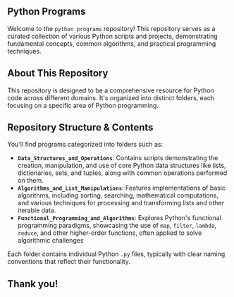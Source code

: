 ## Python Programs

Welcome to the `python_programs` repository! This repository serves as a curated collection of various Python scripts and projects, demonstrating fundamental concepts, common algorithms, and practical programming techniques.

## About This Repository

This repository is designed to be a comprehensive resource for Python code across different domains. It's organized into distinct folders, each focusing on a specific area of Python programming.

## Repository Structure & Contents

You'll find programs categorized into folders such as:

* **`Data_Structures_and_Operations`**: Contains scripts demonstrating the creation, manipulation, and use of core Python data structures like lists, dictionaries, sets, and tuples, along with common operations performed on them.
* **`Algorithms_and_List_Manipulations`**: Features implementations of basic algorithms, including sorting, searching, mathematical computations, and various techniques for processing and transforming lists and other iterable data.
* **`Functional_Programming_and_Algorithms`**: Explores Python's functional programming paradigms, showcasing the use of `map`, `filter`, `lambda`, `reduce`, and other higher-order functions, often applied to solve algorithmic challenges

Each folder contains individual Python `.py` files, typically with clear naming conventions that reflect their functionality.

## Thank you!

